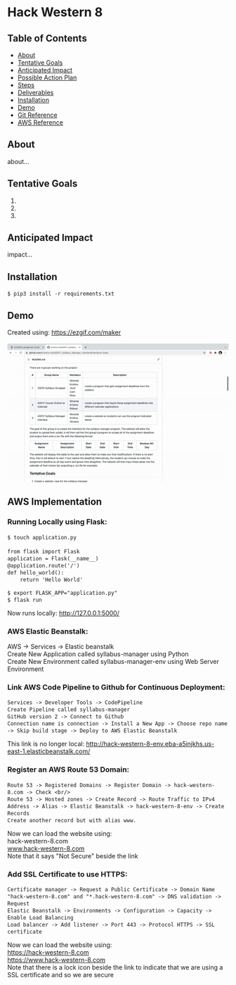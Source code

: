 # Hack Western 8

## Table of Contents
- [About](#About)
- [Tentative Goals](#Tentative-Goals)
- [Anticipated Impact](#Anticipated-Impact)
- [Possible Action Plan](#Possible-Action-Plan)
- [Steps](#Steps)
- [Deliverables](#Deliverables)
- [Installation](#Installation)
- [Demo](#Demo)
- [Git Reference](#Git-Reference)
- [AWS Reference](#AWS-Reference)

## About
about...

## Tentative Goals
1. 
2. 
3. 

## Anticipated Impact
impact...

## Installation
```shell script
$ pip3 install -r requirements.txt
```

## Demo
Created using: https://ezgif.com/maker<br/><br/>
  ![](./static/img/demo.gif)

## AWS Implementation
### Running Locally using Flask:
```shell script
$ touch application.py

from flask import Flask
application = Flask(__name__)
@application.route('/')
def hello_world():
	return 'Hello World'
```
```shell script
$ export FLASK_APP="application.py"
$ flask run
```
Now runs locally: http://127.0.0.1:5000/<br/>

### AWS Elastic Beanstalk: 
AWS -> Services -> Elastic beanstalk <br/>
Create New Application called syllabus-manager using Python <br/>
Create New Environment called syllabus-manager-env using Web Server Environment <br/>

### Link AWS Code Pipeline to Github for Continuous Deployment:
```shell script
Services -> Developer Tools -> CodePipeline
Create Pipeline called syllabus-manager
GitHub version 2 -> Connect to Github
Connection name is connection -> Install a New App -> Choose repo name -> Skip build stage -> Deploy to AWS Elastic Beanstalk
```
This link is no longer local: http://hack-western-8-env.eba-a5injkhs.us-east-1.elasticbeanstalk.com/ <br/>

### Register an AWS Route 53 Domain:
```shell script
Route 53 -> Registered Domains -> Register Domain -> hack-western-8.com -> Check <br/>
Route 53 -> Hosted zones -> Create Record -> Route Traffic to IPv4 Address -> Alias -> Elastic Beanstalk -> hack-western-8-env -> Create Records
Create another record but with alias www.
```
Now we can load the website using:<br/>
hack-western-8.com<br/>
www.hack-western-8.com<br/>
Note that it says "Not Secure" beside the link<br/>

### Add SSL Certificate to use HTTPS: 
```shell script
Certificate manager -> Request a Public Certificate -> Domain Name "hack-western-8.com" and "*.hack-western-8.com" -> DNS validation -> Request
Elastic Beanstalk -> Environments -> Configuration -> Capacity -> Enable Load Balancing
Load balancer -> Add listener -> Port 443 -> Protocol HTTPS -> SSL certificate
```
Now we can load the website using:<br/>
https://hack-western-8.com<br/>
https://www.hack-western-8.com<br/>
Note that there is a lock icon beside the link to indicate that we are using a SSL certificate and so we are secure<br/>